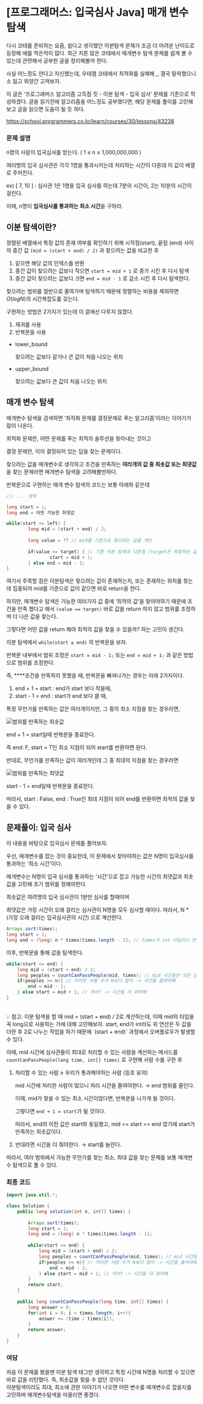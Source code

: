 # [프로그래머스: 입국심사 Java] 매개 변수 탐색

다시 코테를 준비하는 요즘, 쉽다고 생각했던 이분탐색 문제가 조금 더 어려운 난이도로 등장해 애를 먹은적이 많다. 최근 치른 많은 코테에서 매개변수 탐색 문제를 쉽게 볼 수 있는데 관련해서 공부한 글을 정리해볼까 한다.

사실 어느정도 안다고 자신했는데, 우테캠 코테에서 최적화를 실패해 ,, 결국 탈락했으니 소 잃고 외양간 고쳐보자.

이 글은 ‘프로그래머스 알고리즘 고득점 킷 - 이분 탐색 - 입국 심사’ 문제를 기준으로 작성하겠다. 글을 읽기전에 알고리즘을 어느정도 공부했다면, 해당 문제를 풀이를 고민해보고 글을 읽으면 도움이 될 듯 하다.

https://school.programmers.co.kr/learn/courses/30/lessons/43238

### 문제 설명

n명의 사람이 입국심사를 받는다.  ( 1 ≤ n ≤ 1,000,000,000 )

여러명의 입국 심사관은 각각 1명을 통과시키는데 처리하는 시간이 다른데 이 값이 배열로 주어진다.

ex) [ 7, 10 ] : 심사관 1은 1명을 입국 심사를 하는데 7분의 시간이, 2는 10분의 시간이 걸린다.

이때, n명이 **입국심사를 통과하는 최소 시간**을 구하라.

## 이분 탐색이란?

정렬된 배열에서 특정 값의 존재 여부를 확인하기 위해 시작점(start), 끝점 (end) 사이의 중간 값 `(mid = (start + end) / 2)` 과 찾으려는 값을 비교한 후

1. 같으면 해당 값의 인덱스를 반환
2. 중간 값이 찾으려는 값보다 작으면 `start = mid + 1` 로 증가 시킨 후 다시 탐색
3. 중간 값이 찾으려는 값보다 크면 `end = mid - 1` 로 감소 시킨 후 다시 탐색한다.

찾으려는 범위를 절반으로 줄여가며 탐색하기 때문에 정렬하는 비용을 제외하면 $O(logN)$의 시간복잡도를 갖는다.

구현하는 방법은 2가지가 있는데 이 글에선 다루지 않겠다.

1. 재귀를 사용
2. 반복문을 사용

- lower_bound
    
    찾으려는 값보다 같거나 큰 값이 처음 나오는 위치
    
- upper_bound
    
    찾으려는 값보다 큰 값이 처음 나오는 위치
    

## 매개 변수 탐색

매개변수 탐색을 검색하면 ‘최적화 문제를 결정문제로 푸는 알고리즘’이라는 이야기가 많이 나온다.

최적화 문제란, 어떤 문제를 푸는 최적의 솔루션을 찾아내는 것이고

결정 문제란, 이미 결정되어 있는 답을 찾는 문제이다.

찾으려는 값을 매개변수로 생각하고 조건을 만족하는 **여러개의 값 중 최솟값 또는 최댓값**을 찾는 문제라면 매개변수 탐색을 고려해볼만하다.

반복문으로 구현하는 매개 변수 탐색의 코드는 보통 아래와 같은데

```java
/// ... 생략

long start = 1; 
long end = 어떤 가능한 최댓값

while(start <= left) {
		long mid = (start + end) / 2;
		
		long value = ?? // mid를 기준으로 찾으려는 값을 계산
		
		if(value <= target) { // 기존 이분 탐색과 다른점 (target은 목표하는 값)
				start = mid + 1;
		} else end = mid - 1;
}
```

여기서 주목할 점은 이분탐색은 찾으려는 값이 존재하는지, 또는 존재하는 위치를 찾는데 집중되어 mid를 기준으로 값이 같으면 바로 return을 한다.

하지만, 매개변수 탐색은 가능한 여러가지 값 중에 ‘최적의 값’을 찾아야하기 때문에 조건을 만족 했다고 해서 `(value == target)` 바로 값을 return 하지 않고 범위를 조정하며 더 나은 값을 찾는다. 

그렇다면 어떤 값을 return 해야 최적의 값을 찾을 수 있을까? 하는 고민이 생긴다.

이분 탐색에서 `while(start ≤ end)` 의 반복문을 보자.

반복문 내부에서 범위 조정은 `start = mid - 1;` 또는 `end = mid + 1;` 과 같은 방법으로 범위를 조정한다.

즉, ****조건을 만족하지 못했을 때, 반복문을 빠져나가는 경우는 아래 2가지이다.

1. end + 1 = start : end가 start 보다 작을때,
2. start - 1 = end : start가 end 보다 클 때,

특정 무언가를 만족하는 값은 여러개이지만, 그 중의 최소 지점을 찾는 경우라면,

![범위를 만족하는 최솟값](images/image1.png)

end + 1 = start일때 반복문을 종료한다.

즉 end: F, start = T인 최소 지점이 되어 start를 반환하면 된다.

반대로, 무언가를 만족하는 값이 여러개인데 그 중 최대의 지점을 찾는 경우라면

![범위를 만족하는 최댓값](images/image2.png)

start - 1 = end일때 반복문을 종료한다.

따라서, start : False, end : True인 최대 지점이 되어 end를 반환하면 최적의 값을 찾을 수 있다.

## 문제풀이: 입국 심사

이 내용을 바탕으로 입국심사 문제를 풀어보자.

우선, 매개변수를 잡는 것이 중요한데, 이 문제에서 찾아야하는 값은 N명이 입국심사를 통과하는 ‘최소 시간’이다.

매개변수는 N명이 입국 심사를 통과하는 ‘시간’으로 잡고 가능한 시간의 최댓값과 최솟값을 고민해 초기 범위를 정해야한다.

최솟값은 여려명의 입국 심사관이 1분만 심사를 할때이며

최댓값은 가장 시간이 오래 걸리는 심사관이 N명을 모두 심사할 때이다. 따라서, N * (가장 오래 걸리는 입국심사관의 시간) 으로 계산한다.

```java
Arrays.sort(times);
long start = 1;
long end = (long) n * times[times.length - 1]; // times가 int 타입이니 반드시 캐스팅해준다.
```

이후, 반복문을 통해 값을 탐색한다.

```java
while(start <= end) {
    long mid = (start + end) / 2;
    long peoples = countCanPassPeople(mid, times); // mid 시간동안 모든 심사관이 처리할 수 있는 최대 인원
    if(peoples >= n){ // 처리한 사람 수가 N보다 많아 -> 시간을 줄여야해
        end = mid - 1;
    } else start = mid + 1; // 적어? -> 시간을 더 줘야해
}
```

<br/>
<aside>
💡 참고: 이분 탐색을 할 때 mid = (start + end) / 2로 계산하는데, 이때 mid의 타입을 꼭 long으로 사용하는 가에 대해 고민해보자.
start, end가 int라도 위 연산은 두 값을 더한 후 2로 나누는 작업을 하기 때문에 `(start + end)` 과정에서 오버플로우가 발생할 수 있다.

</aside>

이때, mid 시간에 심사관들이 최대로 처리할 수 있는 사람을 계산하는 메서드를 `countCanPassPeople(long time, int[] times)` 로 구현해 사람 수를 구한 후

1. 처리할 수 있는 사람 ≥ 우리가 통과해야하는 사람 (등호 유의)
    
    mid 시간에 처리한 사람이 많으니 처리 시간을 줄여야한다. → end 범위를 줄인다.
    
    이때, mid가 찾을 수 있는 최소 시간이었다면, 반복문을 나가게 될 것이다.
    
    그렇다면 `end + 1 = start`가 될 것이다.
    
    따라서, end의 이전 값은 start와 동일했고, mid == start == end 였기에 start가 만족하는 최솟값이다.
    
2. 반대라면 시간을 더 줘야한다. → start를 늘린다.

따라서, 여러 범위에서 가능한 무언가를 찾는 최소, 최대 값을 찾는 문제를 보통 매개변수 탐색으로 풀 수 있다.

### 최종 코드

```java
import java.util.*;

class Solution {
    public long solution(int n, int[] times) {
        
        Arrays.sort(times);
        long start = 1;
        long end = (long) n * times[times.length - 1];
        
        while(start <= end) {
            long mid = (start + end) / 2;
            long peoples = countCanPassPeople(mid, times); // mid 시간동안 모든 심사관이 처리할 수 있는 최대 인원
            if(peoples >= n){ // 처리한 사람 수가 N보다 많아 -> 시간을 줄여야해
                end = mid - 1;
            } else start = mid + 1; // 적어? -> 시간을 더 줘야해
        }
        return start;
    }
    
    public long countCanPassPeople(long time, int[] times) {
        long answer = 0;
        for(int i = 0; i < times.length; i++){
            answer += (time / times[i]);
        }       
        return answer;
    }
}
```


### 여담

처음 이 문제를 봤을땐 이분 탐색 태그만 생각하고 특정 시간에 N명을 처리할 수 있으면 바로 값을 리턴했다. 즉, 최솟값을 찾을 수 없던 것이다.<br>
이분탐색이라도 최대, 최소에 관한 이야기가 나오면 어떤 변수를 매개변수로 잡을지를 고민하며 매개변수탐색을 떠올리면 좋겠다.